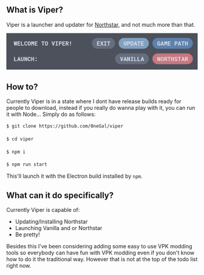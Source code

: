## What is Viper?

Viper is a launcher and updater for [Northstar](https://github.com/R2Northstar/Northstar), and not much more than that.

<p align="center">
  <img src="preview.png">
</p>

## How to?

Currently Viper is in a state where I dont have release builds ready for people to download, instead if you really do wanna play with it, you can run it with Node... Simply do as follows:

```sh
$ git clone https://github.com/0neGal/viper

$ cd viper

$ npm i

$ npm run start
```

This'll launch it with the Electron build installed by `npm`.

## What can it do specifically?

Currently Viper is capable of:

 * Updating/Installing Northstar
 * Launching Vanilla and or Northstar
 * Be pretty!

Besides this I've been considering adding some easy to use VPK modding tools so everybody can have fun with VPK modding even if you don't know how to do it the traditional way. However that is not at the top of the todo list right now.
